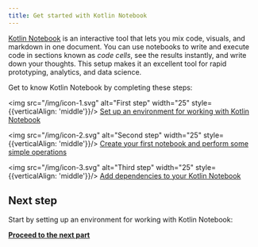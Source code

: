 ```yaml
---
title: Get started with Kotlin Notebook
---
```



[Kotlin Notebook](./kotlin-notebook-overview.md) is an interactive tool that lets you mix code, visuals, and markdown in one document. 
You can use notebooks to write and execute code in sections known as _code cells_, see the results instantly, and write down your thoughts. 
This setup makes it an excellent tool for rapid prototyping, analytics, and data science.

Get to know Kotlin Notebook by completing these steps:

<img src="/img/icon-1.svg" alt="First step" width="25" style={{verticalAlign: 'middle'}}/> [Set up an environment for working with Kotlin Notebook](./kotlin-notebook-set-up-env.md)

<img src="/img/icon-2.svg" alt="Second step" width="25" style={{verticalAlign: 'middle'}}/> [Create your first notebook and perform some simple operations](./kotlin-notebook-create.md)

<img src="/img/icon-3.svg" alt="Third step" width="25" style={{verticalAlign: 'middle'}}/> [Add dependencies to your Kotlin Notebook](./kotlin-notebook-add-dependencies.md)

## Next step

Start by setting up an environment for working with Kotlin Notebook:

**[Proceed to the next part](./kotlin-notebook-set-up-env.md)**